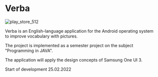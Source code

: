 # Verba
![play_store_512](https://user-images.githubusercontent.com/73337314/155645106-181832e0-4652-43ef-9601-541269d189d7.png)

<p>Verba is an English-language application for the Android operating system to improve vocabulary with pictures.</p>
<p>The project is implemented as a semester project on the subject "Programming in JAVA".</p>
<p>The application will apply the design concepts of Samsung One UI 3.</p>
<p>Start of development 25.02.2022</p>
